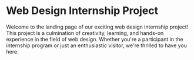 # Web Design Internship Project 
Welcome to the landing page of our exciting web design internship project! This project is a culmination of creativity, learning, and hands-on experience in the field of web design. Whether you're a participant in the internship program or just an enthusiastic visitor, we're thrilled to have you here.

